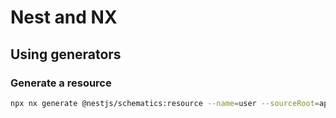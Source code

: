 # Nest and NX

## Using generators

### Generate a resource

```bash
npx nx generate @nestjs/schematics:resource --name=user --sourceRoot=apps/api/src --no-interactive
```

